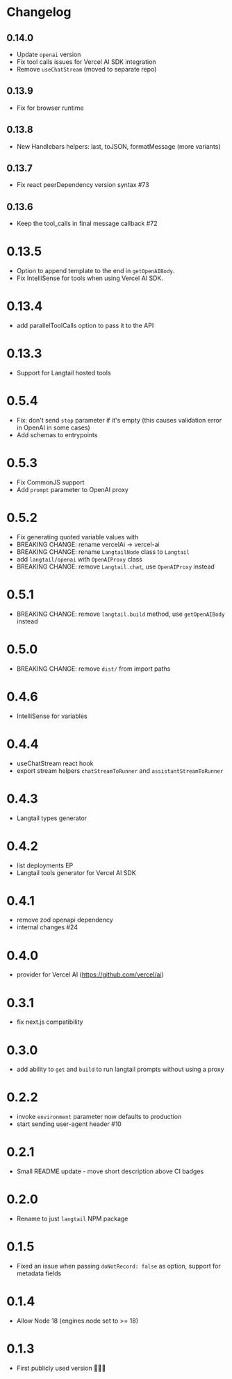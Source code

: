# Changelog

## 0.14.0

- Update `openai` version
- Fix tool calls issues for Vercel AI SDK integration
- Remove `useChatStream` (moved to separate repo)

## 0.13.9

- Fix for browser runtime

## 0.13.8

- New Handlebars helpers: last, toJSON, formatMessage (more variants)

## 0.13.7

- Fix react peerDependency version syntax #73

## 0.13.6

- Keep the tool_calls in final message callback #72

# 0.13.5

- Option to append template to the end in `getOpenAIBody`.
- Fix IntelliSense for tools when using Vercel AI SDK.

# 0.13.4

- add parallelToolCalls option to pass it to the API

# 0.13.3

- Support for Langtail hosted tools

# 0.5.4

- Fix: don't send `stop` parameter if it's empty (this causes validation error in OpenAI in some cases)
- Add schemas to entrypoints

# 0.5.3

- Fix CommonJS support
- Add `prompt` parameter to OpenAI proxy

# 0.5.2

- Fix generating quoted variable values with
- BREAKING CHANGE: rename vercelAi -> vercel-ai
- BREAKING CHANGE: rename `LangtailNode` class to `Langtail`
- add `langtail/openai` with `OpenAIProxy` class
- BREAKING CHANGE: remove `Langtail.chat`, use `OpenAIProxy` instead

# 0.5.1

- BREAKING CHANGE: remove `langtail.build` method, use `getOpenAIBody` instead

# 0.5.0

- BREAKING CHANGE: remove `dist/` from import paths

# 0.4.6

- IntelliSense for variables

# 0.4.4

- useChatStream react hook
- export stream helpers `chatStreamToRunner` and `assistantStreamToRunner`

# 0.4.3

- Langtail types generator

# 0.4.2

- list deployments EP
- Langtail tools generator for Vercel AI SDK

# 0.4.1

- remove zod openapi dependency
- internal changes #24

# 0.4.0

- provider for Vercel AI (https://github.com/vercel/ai)

# 0.3.1

- fix next.js compatibility

# 0.3.0

- add ability to `get` and `build` to run langtail prompts without using a proxy

# 0.2.2

- invoke `environment` parameter now defaults to production
- start sending user-agent header #10

# 0.2.1

- Small README update - move short description above CI badges

# 0.2.0

- Rename to just `langtail` NPM package

# 0.1.5

- Fixed an issue when passing `doNotRecord: false` as option, support for metadata fields

# 0.1.4

- Allow Node 18 (engines.node set to >= 18)

# 0.1.3

- First publicly used version 🎉🎉🎉
